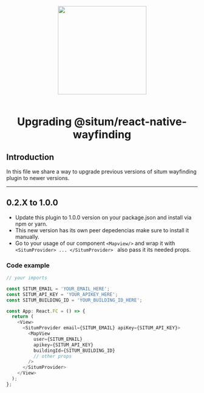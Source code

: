 <p align="center"> <img width="233" src="https://situm.com/wp-content/themes/situm/img/logo-situm.svg" style="margin-bottom:1rem" /> <h1 align="center">Upgrading @situm/react-native-wayfinding</h1> </p>

## Introduction <a name="introduction"></a>

In this file we share a way to upgrade previous versions of situm wayfinding plugin to newer versions.

---

## 0.2.X to 1.0.0 <a name="0.2.X-to-1.0.0"></a>

- Update this plugin to 1.0.0 version on your package.json and install via npm or yarn.
- This new version has its own peer depedencias make sure to install it manually.
- Go to your usage of our component `<Mapview/>` and wrap it with `<SitumProvider> ... </SitumProvider> ` also pass it its needed props.

### Code example

```js
// your imports

const SITUM_EMAIL = 'YOUR_EMAIL_HERE';
const SITUM_API_KEY = 'YOUR_APIKEY_HERE';
const SITUM_BUILDING_ID = 'YOUR_BUILDING_ID_HERE';

const App: React.FC = () => {
  return (
    <View>
      <SitumProvider email={SITUM_EMAIL} apiKey={SITUM_API_KEY}>
        <MapView
          user={SITUM_EMAIL}
          apikey={SITUM_API_KEY}
          buildingId={SITUM_BUILDING_ID}
          // other props
        />
      </SitumProvider>
    </View>
  );
};
```
